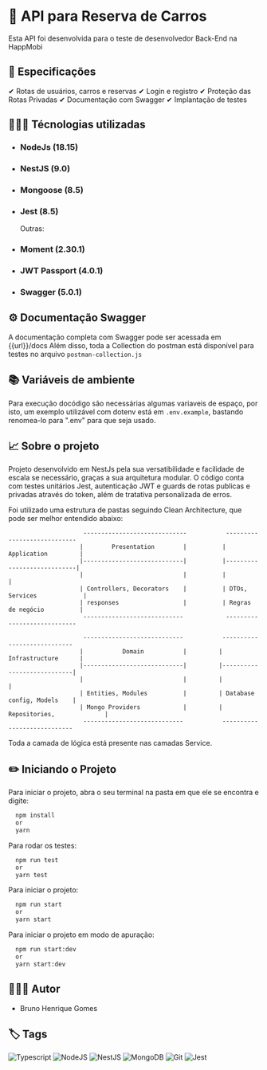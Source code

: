 # 🚗 API para Reserva de Carros

  Esta API foi desenvolvida para o teste de desenvolvedor Back-End na HappMobi

## 🎯 Especificações
  ✔ Rotas de usuários, carros e reservas
  ✔ Login e registro
  ✔ Proteção das Rotas Privadas
  ✔ Documentação com Swagger
  ✔ Implantação de testes
  
## 🧑🏻‍💻 Técnologias utilizadas
- ### NodeJs (18.15)
- ### NestJS (9.0)
- ### Mongoose (8.5)
- ### Jest (8.5)
  Outras:
- ### Moment (2.30.1)
- ### JWT Passport (4.0.1)
- ### Swagger (5.0.1)
  
## ⚙️ Documentação Swagger
  A documentação completa com Swagger pode ser acessada em {{url}}/docs
  Além disso, toda a Collection do postman está disponível para testes no arquivo ```postman-collection.js```

## 📚 Variáveis de ambiente
  Para execução docódigo são necessárias algumas variaveis de espaço, por isto, um exemplo utilizável com dotenv está em ```.env.example```, bastando renomea-lo para ".env" para que seja usado.

## 📈 Sobre o projeto
  Projeto desenvolvido em NestJs pela sua versatibilidade e facilidade de escala se necessário, graças a sua arquitetura modular.
  O código conta com testes unitários Jest, autenticação JWT e guards de rotas publicas e privadas através do token, além de tratativa personalizada de erros.
  
  Foi utilizado uma estrutura de pastas seguindo Clean Architecture, que pode ser melhor entendido abaixo:
  
                         -----------------------------           ----------------------------
                        |        Presentation        |          |        Application         |
                        |----------------------------|          |----------------------------|
                        |                            |          |                            |
                        | Controllers, Decorators    |          | DTOs, Services             |
                        | responses                  |          | Regras de negócio          |
                         ----------------------------            ----------------------------
                         
                         ----------------------------           ----------------------------
                        |           Domain           |         |        Infrastructure      |
                        |----------------------------|         |----------------------------|
                        |                            |         |                            |
                        | Entities, Modules          |         | Database config, Models    |
                        | Mongo Providers            |         | Repositories,              |
                         ----------------------------           ----------------------------
                        
                        
                         
  Toda a camada de lógica está presente nas camadas Service.
  
## ✏️ Iniciando o Projeto

Para iniciar o projeto, abra o seu terminal na pasta em que ele se encontra e digite:

```bash
  npm install
  or
  yarn
```

Para rodar os testes:

```bash
  npm run test
  or
  yarn test
```

Para iniciar o projeto:

```bash
  npm run start
  or
  yarn start
```

Para iniciar o projeto em modo de apuração:

```bash
  npm run start:dev
  or
  yarn start:dev
```

## 🧑🏻‍🎨 Autor
- Bruno Henrique Gomes
  
## 🏷️ Tags
![Typescript](https://img.shields.io/badge/Typescript-grey?logo=typescript)
![NodeJS](https://img.shields.io/badge/node.js-6DA55F?style=for-the-badge&logo=node.js&logoColor=white)
![NestJS](https://img.shields.io/badge/nestjs-%23E0234E.svg?style=for-the-badge&logo=nestjs&logoColor=white)
![MongoDB](https://img.shields.io/badge/MongoDB-%234ea94b.svg?style=for-the-badge&logo=mongodb&logoColor=white)
![Git](https://img.shields.io/badge/Git-grey?logo=git)
![Jest](https://img.shields.io/badge/Jest-grey?logo=jest)
